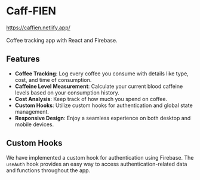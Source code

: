 # Caff-FIEN
https://caffien.netlify.app/
<br/>
<br/>
Coffee tracking app with React and Firebase.
## Features
- **Coffee Tracking**: Log every coffee you consume with details like type, cost, and time of consumption.
- **Caffeine Level Measurement**: Calculate your current blood caffeine levels based on your consumption history.
- **Cost Analysis**: Keep track of how much you spend on coffee.
- **Custom Hooks**: Utilize custom hooks for authentication and global state management.
- **Responsive Design**: Enjoy a seamless experience on both desktop and mobile devices.

## Custom Hooks
We have implemented a custom hook for authentication using Firebase. The `useAuth` hook provides an easy way to access authentication-related data and functions throughout the app.

